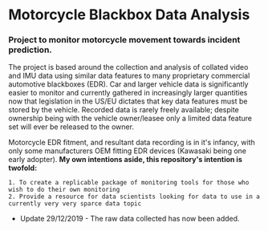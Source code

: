 # Motorcycle Blackbox Data Analysis
### Project to monitor motorcycle movement towards incident prediction. 

The project is based around the collection and analysis of collated video and IMU data using similar data features to many proprietary commercial automotive blackboxes (EDR). Car and larger vehicle data is significantly easier to monitor and currently gathered in increasingly larger quantities now that legislation in the US/EU dictates that key data features must be stored by the vehicle. Recorded data is rarely freely available; despite ownership being with the vehicle owner/leasee only a limited data feature set will ever be released to the owner. 

Motorcycle EDR fitment, and resultant data recording is in it's infancy, with only some manufacturers OEM fitting EDR devices (Kawasaki being one early adopter). **My own intentions aside, this repository's intention is twofold:**

    1. To create a replicable package of monitoring tools for those who wish to do their own monitoring
    2. Provide a resource for data scientists looking for data to use in a currently very very sparce data topic
    
    
* Update 29/12/2019 - The raw data collected has now been added.   
